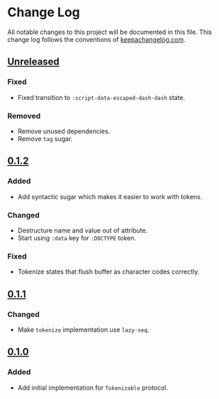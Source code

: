 # Change Log
All notable changes to this project will be documented in this file. This change log follows the conventions of [keepachangelog.com](http://keepachangelog.com/).

## [Unreleased]
### Fixed
- Fixed transition to `:script-data-escaped-dash-dash` state.

### Removed
- Remove unused dependencies.
- Remove `tag` sugar.

## [0.1.2]
### Added 
- Add syntactic sugar which makes it easier to work with tokens.

### Changed
- Destructure name and value out of attribute.
- Start using `:data` key for `:DOCTYPE` token.

### Fixed
- Tokenize states that flush buffer as character codes correctly.

## [0.1.1]
### Changed
- Make `tokenize` implementation use `lazy-seq`.

## [0.1.0]
### Added
- Add initial implementation for `Tokenizable` protocol.

[Unreleased]: https://github.com/gfjalar/data.html/compare/v0.1.2...HEAD
[0.1.2]: https://github.com/gfjalar/data.html/releases/tag/v0.1.2
[0.1.1]: https://github.com/gfjalar/data.html/releases/tag/v0.1.1
[0.1.0]: https://github.com/gfjalar/data.html/releases/tag/v0.1.0
